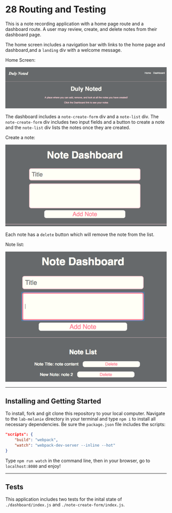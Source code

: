 # 28 Routing and Testing

This is a note recording application with a home page route and a dashboard route. A user may review, create, and delete notes from their dashboard page.

The home screen includes a navigation bar with links to the home page and dashboard,and a `landing` div with a welcome message.

Home Screen:

![home](./img/home.png)

The dashboard includes a `note-create-form` div and a `note-list` div. The `note-create-form` div includes two input fields and a button to create a note and the `note-list` div lists the notes once they are created.

Create a note:

![create](./img/create-note.png)

Each note has a `delete` button which will remove the note from the list.

Note list:

![list](./img/note-list.png)

---

## Installing and Getting Started

To install, fork and git clone this repository to your local computer. Navigate to the `lab-melanie` directory in your terminal and type `npm i` to install all necessary dependencies. Be sure the `package.json` file includes the scripts:
```json
"scripts": {
    "build": "webpack",
    "watch": "webpack-dev-server --inline --hot"
}
```
Type `npm run watch` in the command line, then in your browser, go to `localhost:8080` and enjoy!

---

## Tests

This application includes two tests for the inital state of `./dashboard/index.js` and `./note-create-form/index.js`.
